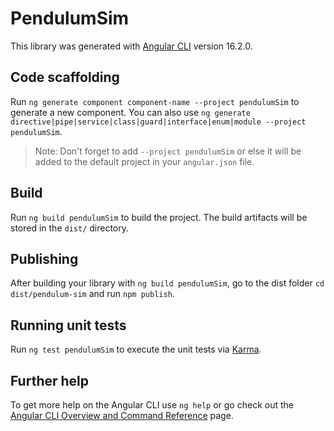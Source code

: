 # PendulumSim

This library was generated with [Angular CLI](https://github.com/angular/angular-cli) version 16.2.0.

## Code scaffolding

Run `ng generate component component-name --project pendulumSim` to generate a new component. You can also use `ng generate directive|pipe|service|class|guard|interface|enum|module --project pendulumSim`.
> Note: Don't forget to add `--project pendulumSim` or else it will be added to the default project in your `angular.json` file. 

## Build

Run `ng build pendulumSim` to build the project. The build artifacts will be stored in the `dist/` directory.

## Publishing

After building your library with `ng build pendulumSim`, go to the dist folder `cd dist/pendulum-sim` and run `npm publish`.

## Running unit tests

Run `ng test pendulumSim` to execute the unit tests via [Karma](https://karma-runner.github.io).

## Further help

To get more help on the Angular CLI use `ng help` or go check out the [Angular CLI Overview and Command Reference](https://angular.io/cli) page.
